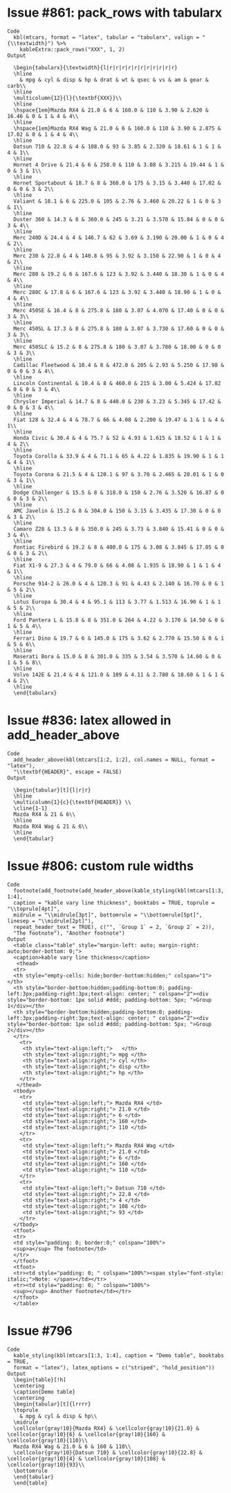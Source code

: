 # Issue #861:  pack_rows with tabularx

    Code
      kbl(mtcars, format = "latex", tabular = "tabularx", valign = "{\\textwidth}") %>%
        kableExtra::pack_rows("XXX", 1, 2)
    Output
      
      \begin{tabularx}{\textwidth}{l|r|r|r|r|r|r|r|r|r|r|r}
      \hline
        & mpg & cyl & disp & hp & drat & wt & qsec & vs & am & gear & carb\\
      \hline
      \multicolumn{12}{l}{\textbf{XXX}}\\
      \hline
      \hspace{1em}Mazda RX4 & 21.0 & 6 & 160.0 & 110 & 3.90 & 2.620 & 16.46 & 0 & 1 & 4 & 4\\
      \hline
      \hspace{1em}Mazda RX4 Wag & 21.0 & 6 & 160.0 & 110 & 3.90 & 2.875 & 17.02 & 0 & 1 & 4 & 4\\
      \hline
      Datsun 710 & 22.8 & 4 & 108.0 & 93 & 3.85 & 2.320 & 18.61 & 1 & 1 & 4 & 1\\
      \hline
      Hornet 4 Drive & 21.4 & 6 & 258.0 & 110 & 3.08 & 3.215 & 19.44 & 1 & 0 & 3 & 1\\
      \hline
      Hornet Sportabout & 18.7 & 8 & 360.0 & 175 & 3.15 & 3.440 & 17.02 & 0 & 0 & 3 & 2\\
      \hline
      Valiant & 18.1 & 6 & 225.0 & 105 & 2.76 & 3.460 & 20.22 & 1 & 0 & 3 & 1\\
      \hline
      Duster 360 & 14.3 & 8 & 360.0 & 245 & 3.21 & 3.570 & 15.84 & 0 & 0 & 3 & 4\\
      \hline
      Merc 240D & 24.4 & 4 & 146.7 & 62 & 3.69 & 3.190 & 20.00 & 1 & 0 & 4 & 2\\
      \hline
      Merc 230 & 22.8 & 4 & 140.8 & 95 & 3.92 & 3.150 & 22.90 & 1 & 0 & 4 & 2\\
      \hline
      Merc 280 & 19.2 & 6 & 167.6 & 123 & 3.92 & 3.440 & 18.30 & 1 & 0 & 4 & 4\\
      \hline
      Merc 280C & 17.8 & 6 & 167.6 & 123 & 3.92 & 3.440 & 18.90 & 1 & 0 & 4 & 4\\
      \hline
      Merc 450SE & 16.4 & 8 & 275.8 & 180 & 3.07 & 4.070 & 17.40 & 0 & 0 & 3 & 3\\
      \hline
      Merc 450SL & 17.3 & 8 & 275.8 & 180 & 3.07 & 3.730 & 17.60 & 0 & 0 & 3 & 3\\
      \hline
      Merc 450SLC & 15.2 & 8 & 275.8 & 180 & 3.07 & 3.780 & 18.00 & 0 & 0 & 3 & 3\\
      \hline
      Cadillac Fleetwood & 10.4 & 8 & 472.0 & 205 & 2.93 & 5.250 & 17.98 & 0 & 0 & 3 & 4\\
      \hline
      Lincoln Continental & 10.4 & 8 & 460.0 & 215 & 3.00 & 5.424 & 17.82 & 0 & 0 & 3 & 4\\
      \hline
      Chrysler Imperial & 14.7 & 8 & 440.0 & 230 & 3.23 & 5.345 & 17.42 & 0 & 0 & 3 & 4\\
      \hline
      Fiat 128 & 32.4 & 4 & 78.7 & 66 & 4.08 & 2.200 & 19.47 & 1 & 1 & 4 & 1\\
      \hline
      Honda Civic & 30.4 & 4 & 75.7 & 52 & 4.93 & 1.615 & 18.52 & 1 & 1 & 4 & 2\\
      \hline
      Toyota Corolla & 33.9 & 4 & 71.1 & 65 & 4.22 & 1.835 & 19.90 & 1 & 1 & 4 & 1\\
      \hline
      Toyota Corona & 21.5 & 4 & 120.1 & 97 & 3.70 & 2.465 & 20.01 & 1 & 0 & 3 & 1\\
      \hline
      Dodge Challenger & 15.5 & 8 & 318.0 & 150 & 2.76 & 3.520 & 16.87 & 0 & 0 & 3 & 2\\
      \hline
      AMC Javelin & 15.2 & 8 & 304.0 & 150 & 3.15 & 3.435 & 17.30 & 0 & 0 & 3 & 2\\
      \hline
      Camaro Z28 & 13.3 & 8 & 350.0 & 245 & 3.73 & 3.840 & 15.41 & 0 & 0 & 3 & 4\\
      \hline
      Pontiac Firebird & 19.2 & 8 & 400.0 & 175 & 3.08 & 3.845 & 17.05 & 0 & 0 & 3 & 2\\
      \hline
      Fiat X1-9 & 27.3 & 4 & 79.0 & 66 & 4.08 & 1.935 & 18.90 & 1 & 1 & 4 & 1\\
      \hline
      Porsche 914-2 & 26.0 & 4 & 120.3 & 91 & 4.43 & 2.140 & 16.70 & 0 & 1 & 5 & 2\\
      \hline
      Lotus Europa & 30.4 & 4 & 95.1 & 113 & 3.77 & 1.513 & 16.90 & 1 & 1 & 5 & 2\\
      \hline
      Ford Pantera L & 15.8 & 8 & 351.0 & 264 & 4.22 & 3.170 & 14.50 & 0 & 1 & 5 & 4\\
      \hline
      Ferrari Dino & 19.7 & 6 & 145.0 & 175 & 3.62 & 2.770 & 15.50 & 0 & 1 & 5 & 6\\
      \hline
      Maserati Bora & 15.0 & 8 & 301.0 & 335 & 3.54 & 3.570 & 14.60 & 0 & 1 & 5 & 8\\
      \hline
      Volvo 142E & 21.4 & 4 & 121.0 & 109 & 4.11 & 2.780 & 18.60 & 1 & 1 & 4 & 2\\
      \hline
      \end{tabularx}

# Issue #836:  latex allowed in add_header_above

    Code
      add_header_above(kbl(mtcars[1:2, 1:2], col.names = NULL, format = "latex"),
      "\\textbf{HEADER}", escape = FALSE)
    Output
      
      \begin{tabular}[t]{l|r|r}
      \hline
      \multicolumn{1}{c}{\textbf{HEADER}} \\
      \cline{1-1}
      Mazda RX4 & 21 & 6\\
      \hline
      Mazda RX4 Wag & 21 & 6\\
      \hline
      \end{tabular}

# Issue #806: custom rule widths

    Code
      footnote(add_footnote(add_header_above(kable_styling(kbl(mtcars[1:3, 1:4],
      caption = "kable vary line thickness", booktabs = TRUE, toprule = "\\toprule[4pt]",
      midrule = "\\midrule[3pt]", bottomrule = "\\bottomrule[5pt]", linesep = "\\midrule[2pt]"),
      repeat_header_text = TRUE), c("", `Group 1` = 2, `Group 2` = 2)),
      "The footnote"), "Another footnote")
    Output
      <table class="table" style="margin-left: auto; margin-right: auto;border-bottom: 0;">
      <caption>kable vary line thickness</caption>
       <thead>
      <tr>
      <th style="empty-cells: hide;border-bottom:hidden;" colspan="1"></th>
      <th style="border-bottom:hidden;padding-bottom:0; padding-left:3px;padding-right:3px;text-align: center; " colspan="2"><div style="border-bottom: 1px solid #ddd; padding-bottom: 5px; ">Group 1</div></th>
      <th style="border-bottom:hidden;padding-bottom:0; padding-left:3px;padding-right:3px;text-align: center; " colspan="2"><div style="border-bottom: 1px solid #ddd; padding-bottom: 5px; ">Group 2</div></th>
      </tr>
        <tr>
         <th style="text-align:left;">   </th>
         <th style="text-align:right;"> mpg </th>
         <th style="text-align:right;"> cyl </th>
         <th style="text-align:right;"> disp </th>
         <th style="text-align:right;"> hp </th>
        </tr>
       </thead>
      <tbody>
        <tr>
         <td style="text-align:left;"> Mazda RX4 </td>
         <td style="text-align:right;"> 21.0 </td>
         <td style="text-align:right;"> 6 </td>
         <td style="text-align:right;"> 160 </td>
         <td style="text-align:right;"> 110 </td>
        </tr>
        <tr>
         <td style="text-align:left;"> Mazda RX4 Wag </td>
         <td style="text-align:right;"> 21.0 </td>
         <td style="text-align:right;"> 6 </td>
         <td style="text-align:right;"> 160 </td>
         <td style="text-align:right;"> 110 </td>
        </tr>
        <tr>
         <td style="text-align:left;"> Datsun 710 </td>
         <td style="text-align:right;"> 22.8 </td>
         <td style="text-align:right;"> 4 </td>
         <td style="text-align:right;"> 108 </td>
         <td style="text-align:right;"> 93 </td>
        </tr>
      </tbody>
      <tfoot>
      <tr>
      <td style="padding: 0; border:0;" colspan="100%">
      <sup>a</sup> The footnote</td>
      </tr>
      </tfoot>
      <tfoot>
      <tr><td style="padding: 0; " colspan="100%"><span style="font-style: italic;">Note: </span></td></tr>
      <tr><td style="padding: 0; " colspan="100%">
      <sup></sup> Another footnote</td></tr>
      </tfoot>
      </table>

# Issue #796

    Code
      kable_styling(kbl(mtcars[1:3, 1:4], caption = "Demo table", booktabs = TRUE,
      format = "latex"), latex_options = c("striped", "hold_position"))
    Output
      \begin{table}[!h]
      \centering
      \caption{Demo table}
      \centering
      \begin{tabular}[t]{lrrrr}
      \toprule
        & mpg & cyl & disp & hp\\
      \midrule
      \cellcolor{gray!10}{Mazda RX4} & \cellcolor{gray!10}{21.0} & \cellcolor{gray!10}{6} & \cellcolor{gray!10}{160} & \cellcolor{gray!10}{110}\\
      Mazda RX4 Wag & 21.0 & 6 & 160 & 110\\
      \cellcolor{gray!10}{Datsun 710} & \cellcolor{gray!10}{22.8} & \cellcolor{gray!10}{4} & \cellcolor{gray!10}{108} & \cellcolor{gray!10}{93}\\
      \bottomrule
      \end{tabular}
      \end{table}

